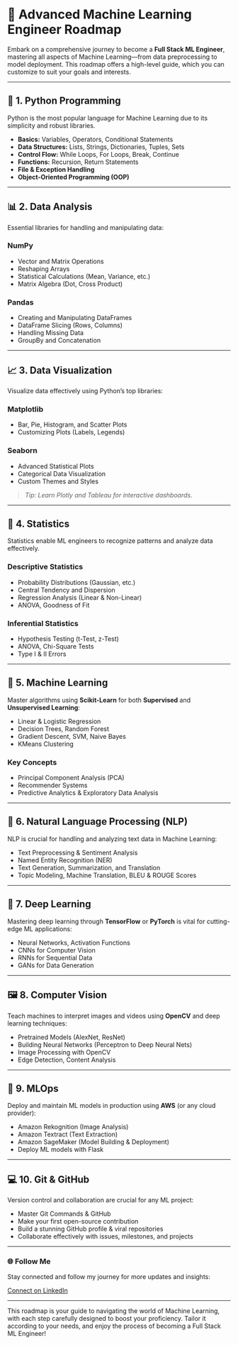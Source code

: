 
# 🚀 Advanced Machine Learning Engineer Roadmap

Embark on a comprehensive journey to become a **Full Stack ML Engineer**, mastering all aspects of Machine Learning—from data preprocessing to model deployment. This roadmap offers a high-level guide, which you can customize to suit your goals and interests.

---

## 🐍 1. Python Programming
Python is the most popular language for Machine Learning due to its simplicity and robust libraries.

- **Basics:** Variables, Operators, Conditional Statements
- **Data Structures:** Lists, Strings, Dictionaries, Tuples, Sets
- **Control Flow:** While Loops, For Loops, Break, Continue
- **Functions:** Recursion, Return Statements
- **File & Exception Handling**
- **Object-Oriented Programming (OOP)**

---

## 📊 2. Data Analysis
Essential libraries for handling and manipulating data:

### NumPy
- Vector and Matrix Operations
- Reshaping Arrays
- Statistical Calculations (Mean, Variance, etc.)
- Matrix Algebra (Dot, Cross Product)

### Pandas
- Creating and Manipulating DataFrames
- DataFrame Slicing (Rows, Columns)
- Handling Missing Data
- GroupBy and Concatenation

---

## 📈 3. Data Visualization
Visualize data effectively using Python’s top libraries:

### Matplotlib
- Bar, Pie, Histogram, and Scatter Plots
- Customizing Plots (Labels, Legends)

### Seaborn
- Advanced Statistical Plots
- Categorical Data Visualization
- Custom Themes and Styles

> *Tip: Learn Plotly and Tableau for interactive dashboards.*

---

## 📐 4. Statistics
Statistics enable ML engineers to recognize patterns and analyze data effectively.

### Descriptive Statistics
- Probability Distributions (Gaussian, etc.)
- Central Tendency and Dispersion
- Regression Analysis (Linear & Non-Linear)
- ANOVA, Goodness of Fit

### Inferential Statistics
- Hypothesis Testing (t-Test, z-Test)
- ANOVA, Chi-Square Tests
- Type I & II Errors

---

## 🤖 5. Machine Learning
Master algorithms using **Scikit-Learn** for both **Supervised** and **Unsupervised Learning**:

- Linear & Logistic Regression
- Decision Trees, Random Forest
- Gradient Descent, SVM, Naive Bayes
- KMeans Clustering

### Key Concepts
- Principal Component Analysis (PCA)
- Recommender Systems
- Predictive Analytics & Exploratory Data Analysis

---

## 💬 6. Natural Language Processing (NLP)
NLP is crucial for handling and analyzing text data in Machine Learning:

- Text Preprocessing & Sentiment Analysis
- Named Entity Recognition (NER)
- Text Generation, Summarization, and Translation
- Topic Modeling, Machine Translation, BLEU & ROUGE Scores

---

## 🧠 7. Deep Learning
Mastering deep learning through **TensorFlow** or **PyTorch** is vital for cutting-edge ML applications:

- Neural Networks, Activation Functions
- CNNs for Computer Vision
- RNNs for Sequential Data
- GANs for Data Generation

---

## 🖼️ 8. Computer Vision
Teach machines to interpret images and videos using **OpenCV** and deep learning techniques:

- Pretrained Models (AlexNet, ResNet)
- Building Neural Networks (Perceptron to Deep Neural Nets)
- Image Processing with OpenCV
- Edge Detection, Content Analysis

---

## 🔧 9. MLOps
Deploy and maintain ML models in production using **AWS** (or any cloud provider):

- Amazon Rekognition (Image Analysis)
- Amazon Textract (Text Extraction)
- Amazon SageMaker (Model Building & Deployment)
- Deploy ML models with Flask

---

## 💻 10. Git & GitHub
Version control and collaboration are crucial for any ML project:

- Master Git Commands & GitHub
- Make your first open-source contribution
- Build a stunning GitHub profile & viral repositories
- Collaborate effectively with issues, milestones, and projects

---

### 🌐 Follow Me

Stay connected and follow my journey for more updates and insights:

[Connect on LinkedIn](https://www.linkedin.com/in/rajatsingh007/)

---

This roadmap is your guide to navigating the world of Machine Learning, with each step carefully designed to boost your proficiency. Tailor it according to your needs, and enjoy the process of becoming a Full Stack ML Engineer!

